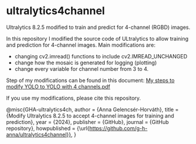 # ultralytics4channel
Ultralytics 8.2.5 modified to train and predict for 4-channel (RGBD) images.

In this repository I modified the source code of ULtralytics to allow training and prediction for 4-channel images.
Main modifications are:

- changing cv2.imread() functions to include cv2.IMREAD_UNCHANGED
- change how the mosaic is generated for logging (plotting)
- change every variable for channel number from 3 to 4.

Step of my modifications can be found in this document:
[My steps to modify YOLO to YOLO with 4 channels.pdf](https://github.com/g-h-anna/ultralytics4channel/files/15223626/My.steps.to.modify.YOLO.to.YOLO.with.4.channels.pdf)

If you use my modifications, please cite this repository.

@misc{GHA-ultralytics4ch,
  author = {Anna Gelencsér-Horváth},
  title = {Modify Ultralytics 8.2.5 to accept 4-channel images for training and prediction},
  year = {2024},
  publisher = {GitHub},
  journal = {GitHub repository},
  howpublished = {\url{https://github.com/g-h-anna/ultralytics4channel}},
}
